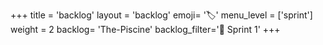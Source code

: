 +++
title = 'backlog'
layout = 'backlog'
emoji= '🏷️'
menu_level = ['sprint']
weight = 2
backlog= 'The-Piscine'
backlog_filter='📅 Sprint 1'
+++
